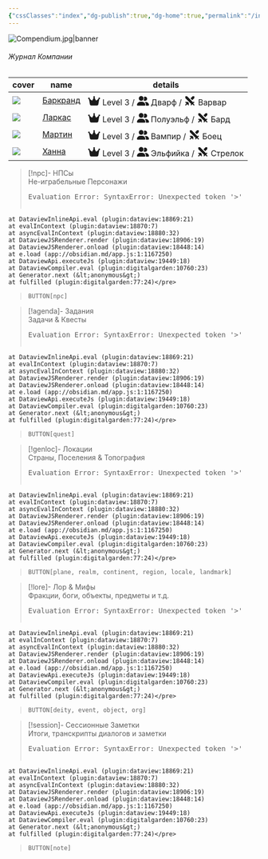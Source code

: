```yaml
---
{"cssClasses":"index","dg-publish":true,"dg-home":true,"permalink":"/index/","tags":["gardenEntry"],"dgPassFrontmatter":true}
---
```


![Compendium.jpg|banner](/img/user/Assets/Images/compendium.jpg)
###### <span class="head">Журнал Компании</span> 

<div><table class="dataview table-view-table"><thead class="table-view-thead"><tr class="table-view-tr-header"><th class="table-view-th"><span>cover</span></th><th class="table-view-th"><span>name</span></th><th class="table-view-th"><span>details</span></th></tr></thead><tbody class="table-view-tbody"><tr><td><span><img src="app://4f67ccd8c61be8d64b44d2a83526035c545f/C:/Users/taran/Documents/Tashas-Notes-of-Everything-main//Assets/Images/Party/character3.png" referrerpolicy="no-referrer"></span></td><td><span><a data-tooltip-position="top" aria-label="Компендиум/Партия/Персонажи/Баркранд.md > Баркранд" data-href="Компендиум/Партия/Персонажи/Баркранд.md#Баркранд" href="Компендиум/Партия/Персонажи/Баркранд.md#Баркранд" class="internal-link" target="_blank" rel="noopener">Баркранд</a></span></td><td><span><span class="cm-iconize-icon" aria-label="FasCrown" data-icon="FasCrown" aria-hidden="true" style="display: inline-flex; transform: translateY(13%);"><svg xmlns="http://www.w3.org/2000/svg" viewBox="0 0 576 512" fill="currentColor" width="24px" height="24px"><!--! Font Awesome Free 6.5.1 by @fontawesome - https://fontawesome.com License - https://fontawesome.com/license/free (Icons: CC BY 4.0, Fonts: SIL OFL 1.1, Code: MIT License) Copyright 2023 Fonticons, Inc. --><path d="M309 106c11.4-7 19-19.7 19-34c0-22.1-17.9-40-40-40s-40 17.9-40 40c0 14.4 7.6 27 19 34L209.7 220.6c-9.1 18.2-32.7 23.4-48.6 10.7L72 160c5-6.7 8-15 8-24c0-22.1-17.9-40-40-40S0 113.9 0 136s17.9 40 40 40c.2 0 .5 0 .7 0L86.4 427.4c5.5 30.4 32 52.6 63 52.6H426.6c30.9 0 57.4-22.1 63-52.6L535.3 176c.2 0 .5 0 .7 0c22.1 0 40-17.9 40-40s-17.9-40-40-40s-40 17.9-40 40c0 9 3 17.3 8 24l-89.1 71.3c-15.9 12.7-39.5 7.5-48.6-10.7L309 106z"></path></svg></span> Level 3 / <span class="cm-iconize-icon" aria-label="FasUserGroup" data-icon="FasUserGroup" aria-hidden="true" style="display: inline-flex; transform: translateY(13%);"><svg xmlns="http://www.w3.org/2000/svg" viewBox="0 0 640 512" fill="currentColor" width="24px" height="24px"><!--! Font Awesome Free 6.5.1 by @fontawesome - https://fontawesome.com License - https://fontawesome.com/license/free (Icons: CC BY 4.0, Fonts: SIL OFL 1.1, Code: MIT License) Copyright 2023 Fonticons, Inc. --><path d="M96 128a128 128 0 1 1 256 0A128 128 0 1 1 96 128zM0 482.3C0 383.8 79.8 304 178.3 304h91.4C368.2 304 448 383.8 448 482.3c0 16.4-13.3 29.7-29.7 29.7H29.7C13.3 512 0 498.7 0 482.3zM609.3 512H471.4c5.4-9.4 8.6-20.3 8.6-32v-8c0-60.7-27.1-115.2-69.8-151.8c2.4-.1 4.7-.2 7.1-.2h61.4C567.8 320 640 392.2 640 481.3c0 17-13.8 30.7-30.7 30.7zM432 256c-31 0-59-12.6-79.3-32.9C372.4 196.5 384 163.6 384 128c0-26.8-6.6-52.1-18.3-74.3C384.3 40.1 407.2 32 432 32c61.9 0 112 50.1 112 112s-50.1 112-112 112z"></path></svg></span> Дварф / <span class="cm-iconize-icon" aria-label="RiSwordFill" data-icon="RiSwordFill" aria-hidden="true" style="display: inline-flex; transform: translateY(13%);"><svg viewBox="0 0 24 24" fill="currentColor" xmlns="http://www.w3.org/2000/svg" width="24px" height="24px"><path d="M7.04813 13.4061L10.5831 16.9421L9.1703 18.3558L10.5849 19.7711L9.17064 21.1853L6.69614 18.71L3.86734 21.5388L2.45312 20.1246L5.28192 17.2958L2.80668 14.8213L4.22089 13.4071L5.63477 14.8202L7.04813 13.4061ZM2.99907 3L6.54506 3.00335L18.3624 14.8207L19.7772 13.4071L21.1915 14.8213L18.7166 17.2962L21.545 20.1246L20.1308 21.5388L17.3024 18.7104L14.8275 21.1853L13.4133 19.7711L14.8269 18.3562L3.00181 6.53118L2.99907 3ZM17.4563 3.0001L20.9991 3.00335L21.001 6.52648L16.9481 10.5781L13.4121 7.0431L17.4563 3.0001Z"></path></svg></span> Варвар</span></td></tr><tr><td><span><img src="app://4f67ccd8c61be8d64b44d2a83526035c545f/C:/Users/taran/Documents/Tashas-Notes-of-Everything-main//Assets/Images/Party/character1.jpg" referrerpolicy="no-referrer"></span></td><td><span><a data-tooltip-position="top" aria-label="Компендиум/Партия/Персонажи/Ларкас.md > Ларкас" data-href="Компендиум/Партия/Персонажи/Ларкас.md#Ларкас" href="Компендиум/Партия/Персонажи/Ларкас.md#Ларкас" class="internal-link" target="_blank" rel="noopener">Ларкас</a></span></td><td><span><span class="cm-iconize-icon" aria-label="FasCrown" data-icon="FasCrown" aria-hidden="true" style="display: inline-flex; transform: translateY(13%);"><svg xmlns="http://www.w3.org/2000/svg" viewBox="0 0 576 512" fill="currentColor" width="24px" height="24px"><!--! Font Awesome Free 6.5.1 by @fontawesome - https://fontawesome.com License - https://fontawesome.com/license/free (Icons: CC BY 4.0, Fonts: SIL OFL 1.1, Code: MIT License) Copyright 2023 Fonticons, Inc. --><path d="M309 106c11.4-7 19-19.7 19-34c0-22.1-17.9-40-40-40s-40 17.9-40 40c0 14.4 7.6 27 19 34L209.7 220.6c-9.1 18.2-32.7 23.4-48.6 10.7L72 160c5-6.7 8-15 8-24c0-22.1-17.9-40-40-40S0 113.9 0 136s17.9 40 40 40c.2 0 .5 0 .7 0L86.4 427.4c5.5 30.4 32 52.6 63 52.6H426.6c30.9 0 57.4-22.1 63-52.6L535.3 176c.2 0 .5 0 .7 0c22.1 0 40-17.9 40-40s-17.9-40-40-40s-40 17.9-40 40c0 9 3 17.3 8 24l-89.1 71.3c-15.9 12.7-39.5 7.5-48.6-10.7L309 106z"></path></svg></span> Level 3 / <span class="cm-iconize-icon" aria-label="FasUserGroup" data-icon="FasUserGroup" aria-hidden="true" style="display: inline-flex; transform: translateY(13%);"><svg xmlns="http://www.w3.org/2000/svg" viewBox="0 0 640 512" fill="currentColor" width="24px" height="24px"><!--! Font Awesome Free 6.5.1 by @fontawesome - https://fontawesome.com License - https://fontawesome.com/license/free (Icons: CC BY 4.0, Fonts: SIL OFL 1.1, Code: MIT License) Copyright 2023 Fonticons, Inc. --><path d="M96 128a128 128 0 1 1 256 0A128 128 0 1 1 96 128zM0 482.3C0 383.8 79.8 304 178.3 304h91.4C368.2 304 448 383.8 448 482.3c0 16.4-13.3 29.7-29.7 29.7H29.7C13.3 512 0 498.7 0 482.3zM609.3 512H471.4c5.4-9.4 8.6-20.3 8.6-32v-8c0-60.7-27.1-115.2-69.8-151.8c2.4-.1 4.7-.2 7.1-.2h61.4C567.8 320 640 392.2 640 481.3c0 17-13.8 30.7-30.7 30.7zM432 256c-31 0-59-12.6-79.3-32.9C372.4 196.5 384 163.6 384 128c0-26.8-6.6-52.1-18.3-74.3C384.3 40.1 407.2 32 432 32c61.9 0 112 50.1 112 112s-50.1 112-112 112z"></path></svg></span> Полуэльф / <span class="cm-iconize-icon" aria-label="RiSwordFill" data-icon="RiSwordFill" aria-hidden="true" style="display: inline-flex; transform: translateY(13%);"><svg viewBox="0 0 24 24" fill="currentColor" xmlns="http://www.w3.org/2000/svg" width="24px" height="24px"><path d="M7.04813 13.4061L10.5831 16.9421L9.1703 18.3558L10.5849 19.7711L9.17064 21.1853L6.69614 18.71L3.86734 21.5388L2.45312 20.1246L5.28192 17.2958L2.80668 14.8213L4.22089 13.4071L5.63477 14.8202L7.04813 13.4061ZM2.99907 3L6.54506 3.00335L18.3624 14.8207L19.7772 13.4071L21.1915 14.8213L18.7166 17.2962L21.545 20.1246L20.1308 21.5388L17.3024 18.7104L14.8275 21.1853L13.4133 19.7711L14.8269 18.3562L3.00181 6.53118L2.99907 3ZM17.4563 3.0001L20.9991 3.00335L21.001 6.52648L16.9481 10.5781L13.4121 7.0431L17.4563 3.0001Z"></path></svg></span> Бард</span></td></tr><tr><td><span><img src="app://4f67ccd8c61be8d64b44d2a83526035c545f/C:/Users/taran/Documents/Tashas-Notes-of-Everything-main//Assets/Images/Party/character2.png" referrerpolicy="no-referrer"></span></td><td><span><a data-tooltip-position="top" aria-label="Компендиум/Партия/Персонажи/Мартин.md > Мартин" data-href="Компендиум/Партия/Персонажи/Мартин.md#Мартин" href="Компендиум/Партия/Персонажи/Мартин.md#Мартин" class="internal-link" target="_blank" rel="noopener">Мартин</a></span></td><td><span><span class="cm-iconize-icon" aria-label="FasCrown" data-icon="FasCrown" aria-hidden="true" style="display: inline-flex; transform: translateY(13%);"><svg xmlns="http://www.w3.org/2000/svg" viewBox="0 0 576 512" fill="currentColor" width="24px" height="24px"><!--! Font Awesome Free 6.5.1 by @fontawesome - https://fontawesome.com License - https://fontawesome.com/license/free (Icons: CC BY 4.0, Fonts: SIL OFL 1.1, Code: MIT License) Copyright 2023 Fonticons, Inc. --><path d="M309 106c11.4-7 19-19.7 19-34c0-22.1-17.9-40-40-40s-40 17.9-40 40c0 14.4 7.6 27 19 34L209.7 220.6c-9.1 18.2-32.7 23.4-48.6 10.7L72 160c5-6.7 8-15 8-24c0-22.1-17.9-40-40-40S0 113.9 0 136s17.9 40 40 40c.2 0 .5 0 .7 0L86.4 427.4c5.5 30.4 32 52.6 63 52.6H426.6c30.9 0 57.4-22.1 63-52.6L535.3 176c.2 0 .5 0 .7 0c22.1 0 40-17.9 40-40s-17.9-40-40-40s-40 17.9-40 40c0 9 3 17.3 8 24l-89.1 71.3c-15.9 12.7-39.5 7.5-48.6-10.7L309 106z"></path></svg></span> Level 3 / <span class="cm-iconize-icon" aria-label="FasUserGroup" data-icon="FasUserGroup" aria-hidden="true" style="display: inline-flex; transform: translateY(13%);"><svg xmlns="http://www.w3.org/2000/svg" viewBox="0 0 640 512" fill="currentColor" width="24px" height="24px"><!--! Font Awesome Free 6.5.1 by @fontawesome - https://fontawesome.com License - https://fontawesome.com/license/free (Icons: CC BY 4.0, Fonts: SIL OFL 1.1, Code: MIT License) Copyright 2023 Fonticons, Inc. --><path d="M96 128a128 128 0 1 1 256 0A128 128 0 1 1 96 128zM0 482.3C0 383.8 79.8 304 178.3 304h91.4C368.2 304 448 383.8 448 482.3c0 16.4-13.3 29.7-29.7 29.7H29.7C13.3 512 0 498.7 0 482.3zM609.3 512H471.4c5.4-9.4 8.6-20.3 8.6-32v-8c0-60.7-27.1-115.2-69.8-151.8c2.4-.1 4.7-.2 7.1-.2h61.4C567.8 320 640 392.2 640 481.3c0 17-13.8 30.7-30.7 30.7zM432 256c-31 0-59-12.6-79.3-32.9C372.4 196.5 384 163.6 384 128c0-26.8-6.6-52.1-18.3-74.3C384.3 40.1 407.2 32 432 32c61.9 0 112 50.1 112 112s-50.1 112-112 112z"></path></svg></span> Вампир / <span class="cm-iconize-icon" aria-label="RiSwordFill" data-icon="RiSwordFill" aria-hidden="true" style="display: inline-flex; transform: translateY(13%);"><svg viewBox="0 0 24 24" fill="currentColor" xmlns="http://www.w3.org/2000/svg" width="24px" height="24px"><path d="M7.04813 13.4061L10.5831 16.9421L9.1703 18.3558L10.5849 19.7711L9.17064 21.1853L6.69614 18.71L3.86734 21.5388L2.45312 20.1246L5.28192 17.2958L2.80668 14.8213L4.22089 13.4071L5.63477 14.8202L7.04813 13.4061ZM2.99907 3L6.54506 3.00335L18.3624 14.8207L19.7772 13.4071L21.1915 14.8213L18.7166 17.2962L21.545 20.1246L20.1308 21.5388L17.3024 18.7104L14.8275 21.1853L13.4133 19.7711L14.8269 18.3562L3.00181 6.53118L2.99907 3ZM17.4563 3.0001L20.9991 3.00335L21.001 6.52648L16.9481 10.5781L13.4121 7.0431L17.4563 3.0001Z"></path></svg></span> Боец</span></td></tr><tr><td><span><img src="app://4f67ccd8c61be8d64b44d2a83526035c545f/C:/Users/taran/Documents/Tashas-Notes-of-Everything-main//Assets/Images/Party/character4.png" referrerpolicy="no-referrer"></span></td><td><span><a data-tooltip-position="top" aria-label="Компендиум/Партия/Персонажи/Ханна.md > Ханна" data-href="Компендиум/Партия/Персонажи/Ханна.md#Ханна" href="Компендиум/Партия/Персонажи/Ханна.md#Ханна" class="internal-link" target="_blank" rel="noopener">Ханна</a></span></td><td><span><span class="cm-iconize-icon" aria-label="FasCrown" data-icon="FasCrown" aria-hidden="true" style="display: inline-flex; transform: translateY(13%);"><svg xmlns="http://www.w3.org/2000/svg" viewBox="0 0 576 512" fill="currentColor" width="24px" height="24px"><!--! Font Awesome Free 6.5.1 by @fontawesome - https://fontawesome.com License - https://fontawesome.com/license/free (Icons: CC BY 4.0, Fonts: SIL OFL 1.1, Code: MIT License) Copyright 2023 Fonticons, Inc. --><path d="M309 106c11.4-7 19-19.7 19-34c0-22.1-17.9-40-40-40s-40 17.9-40 40c0 14.4 7.6 27 19 34L209.7 220.6c-9.1 18.2-32.7 23.4-48.6 10.7L72 160c5-6.7 8-15 8-24c0-22.1-17.9-40-40-40S0 113.9 0 136s17.9 40 40 40c.2 0 .5 0 .7 0L86.4 427.4c5.5 30.4 32 52.6 63 52.6H426.6c30.9 0 57.4-22.1 63-52.6L535.3 176c.2 0 .5 0 .7 0c22.1 0 40-17.9 40-40s-17.9-40-40-40s-40 17.9-40 40c0 9 3 17.3 8 24l-89.1 71.3c-15.9 12.7-39.5 7.5-48.6-10.7L309 106z"></path></svg></span> Level 3 / <span class="cm-iconize-icon" aria-label="FasUserGroup" data-icon="FasUserGroup" aria-hidden="true" style="display: inline-flex; transform: translateY(13%);"><svg xmlns="http://www.w3.org/2000/svg" viewBox="0 0 640 512" fill="currentColor" width="24px" height="24px"><!--! Font Awesome Free 6.5.1 by @fontawesome - https://fontawesome.com License - https://fontawesome.com/license/free (Icons: CC BY 4.0, Fonts: SIL OFL 1.1, Code: MIT License) Copyright 2023 Fonticons, Inc. --><path d="M96 128a128 128 0 1 1 256 0A128 128 0 1 1 96 128zM0 482.3C0 383.8 79.8 304 178.3 304h91.4C368.2 304 448 383.8 448 482.3c0 16.4-13.3 29.7-29.7 29.7H29.7C13.3 512 0 498.7 0 482.3zM609.3 512H471.4c5.4-9.4 8.6-20.3 8.6-32v-8c0-60.7-27.1-115.2-69.8-151.8c2.4-.1 4.7-.2 7.1-.2h61.4C567.8 320 640 392.2 640 481.3c0 17-13.8 30.7-30.7 30.7zM432 256c-31 0-59-12.6-79.3-32.9C372.4 196.5 384 163.6 384 128c0-26.8-6.6-52.1-18.3-74.3C384.3 40.1 407.2 32 432 32c61.9 0 112 50.1 112 112s-50.1 112-112 112z"></path></svg></span> Эльфийка / <span class="cm-iconize-icon" aria-label="RiSwordFill" data-icon="RiSwordFill" aria-hidden="true" style="display: inline-flex; transform: translateY(13%);"><svg viewBox="0 0 24 24" fill="currentColor" xmlns="http://www.w3.org/2000/svg" width="24px" height="24px"><path d="M7.04813 13.4061L10.5831 16.9421L9.1703 18.3558L10.5849 19.7711L9.17064 21.1853L6.69614 18.71L3.86734 21.5388L2.45312 20.1246L5.28192 17.2958L2.80668 14.8213L4.22089 13.4071L5.63477 14.8202L7.04813 13.4061ZM2.99907 3L6.54506 3.00335L18.3624 14.8207L19.7772 13.4071L21.1915 14.8213L18.7166 17.2962L21.545 20.1246L20.1308 21.5388L17.3024 18.7104L14.8275 21.1853L13.4133 19.7711L14.8269 18.3562L3.00181 6.53118L2.99907 3ZM17.4563 3.0001L20.9991 3.00335L21.001 6.52648L16.9481 10.5781L13.4121 7.0431L17.4563 3.0001Z"></path></svg></span> Стрелок</span></td></tr></tbody></table></div>

> [!npc]-   НПСы<br><span class="sub">Не-играбельные Персонажи</span>
> <pre class="dataview dataview-error">Evaluation Error: SyntaxError: Unexpected token '&gt;'
    at DataviewInlineApi.eval (plugin:dataview:18869:21)
    at evalInContext (plugin:dataview:18870:7)
    at asyncEvalInContext (plugin:dataview:18880:32)
    at DataviewJSRenderer.render (plugin:dataview:18906:19)
    at DataviewJSRenderer.onload (plugin:dataview:18448:14)
    at e.load (app://obsidian.md/app.js:1:1167250)
    at DataviewApi.executeJs (plugin:dataview:19449:18)
    at DataviewCompiler.eval (plugin:digitalgarden:10760:23)
    at Generator.next (&lt;anonymous&gt;)
    at fulfilled (plugin:digitalgarden:77:24)</pre>
> `BUTTON[npc]`

> [!agenda]-  Задания<br><span class="sub">Задачи & Квесты</span>
><pre class="dataview dataview-error">Evaluation Error: SyntaxError: Unexpected token '&gt;'
    at DataviewInlineApi.eval (plugin:dataview:18869:21)
    at evalInContext (plugin:dataview:18870:7)
    at asyncEvalInContext (plugin:dataview:18880:32)
    at DataviewJSRenderer.render (plugin:dataview:18906:19)
    at DataviewJSRenderer.onload (plugin:dataview:18448:14)
    at e.load (app://obsidian.md/app.js:1:1167250)
    at DataviewApi.executeJs (plugin:dataview:19449:18)
    at DataviewCompiler.eval (plugin:digitalgarden:10760:23)
    at Generator.next (&lt;anonymous&gt;)
    at fulfilled (plugin:digitalgarden:77:24)</pre>
> `BUTTON[quest]`

> [!genloc]-  Локации<br><span class="sub">Страны, Поселения & Топография</span>
> <pre class="dataview dataview-error">Evaluation Error: SyntaxError: Unexpected token '&gt;'
    at DataviewInlineApi.eval (plugin:dataview:18869:21)
    at evalInContext (plugin:dataview:18870:7)
    at asyncEvalInContext (plugin:dataview:18880:32)
    at DataviewJSRenderer.render (plugin:dataview:18906:19)
    at DataviewJSRenderer.onload (plugin:dataview:18448:14)
    at e.load (app://obsidian.md/app.js:1:1167250)
    at DataviewApi.executeJs (plugin:dataview:19449:18)
    at DataviewCompiler.eval (plugin:digitalgarden:10760:23)
    at Generator.next (&lt;anonymous&gt;)
    at fulfilled (plugin:digitalgarden:77:24)</pre>
>`BUTTON[plane, realm, continent, region, locale, landmark]`

> [!lore]-  Лор & Мифы<br><span class="sub">Фракции, боги, объекты, предметы и т.д.</span> 
> <pre class="dataview dataview-error">Evaluation Error: SyntaxError: Unexpected token '&gt;'
    at DataviewInlineApi.eval (plugin:dataview:18869:21)
    at evalInContext (plugin:dataview:18870:7)
    at asyncEvalInContext (plugin:dataview:18880:32)
    at DataviewJSRenderer.render (plugin:dataview:18906:19)
    at DataviewJSRenderer.onload (plugin:dataview:18448:14)
    at e.load (app://obsidian.md/app.js:1:1167250)
    at DataviewApi.executeJs (plugin:dataview:19449:18)
    at DataviewCompiler.eval (plugin:digitalgarden:10760:23)
    at Generator.next (&lt;anonymous&gt;)
    at fulfilled (plugin:digitalgarden:77:24)</pre>
> `BUTTON[deity, event, object, org]`
 
> [!session]-  Сессионные Заметки<br><span class="sub">Итоги, транскрипты диалогов и заметки</span>
> <pre class="dataview dataview-error">Evaluation Error: SyntaxError: Unexpected token '&gt;'
    at DataviewInlineApi.eval (plugin:dataview:18869:21)
    at evalInContext (plugin:dataview:18870:7)
    at asyncEvalInContext (plugin:dataview:18880:32)
    at DataviewJSRenderer.render (plugin:dataview:18906:19)
    at DataviewJSRenderer.onload (plugin:dataview:18448:14)
    at e.load (app://obsidian.md/app.js:1:1167250)
    at DataviewApi.executeJs (plugin:dataview:19449:18)
    at DataviewCompiler.eval (plugin:digitalgarden:10760:23)
    at Generator.next (&lt;anonymous&gt;)
    at fulfilled (plugin:digitalgarden:77:24)</pre>
> `BUTTON[note]`